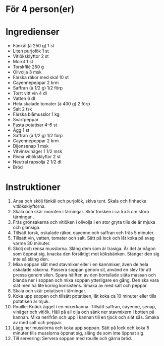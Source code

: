 # För 4 person(er)
# Ingredienser
- Fänkål (à 250 g) 1 st
- Liten purjolök 1 st
- Vitlöksklyftor 2 st
- Morot 1 st
- Torskfilé 250 g
- Olivolja 3 msk
- Färska räkor med skal 10 st
- Cayennepeppar 2 krm
- Saffran (à 1/2 g) 1/2 förp
- Torrt vitt vin 4 dl
- Vatten 6 dl
- Hela skalade tomater (à 400 g) 2 förp
- Salt 2 tsk
- Färska blåmusslor 1 kg
- Svartpeppar
- Fasta potatisar 4–6 st
- Ägg 1 st
- Saffran (à 1/2 g) 1/2 förp
- Cayennepeppar 2 krm
- Dijonsenap 1 msk
- Vitvinsvinäger 1 1/2 msk
- Rivna vitlöksklyftor 2 st
- Neutral rapsolja 2 1/2 dl
- Bröd
# Instruktioner
1. Ansa och skölj fänkål och purjolök, skiva tunt. Skala och finhacka vitlöksklyftorna.
2. Skala och skär moroten i tärningar. Skär torsken i ca 5 x 5 cm stora tärningar .
3. Fräs grönsakerna och vitlöken i olivolja i en stor gryta tills de är mjuka och glansiga.
4. Tillsätt torsk, oskalade räkor, cayenne och saffran och fräs 5 minuter.
5. Tillsätt vin, vatten, tomater och salt. Sätt på lock och låt koka på svag värme 30 minuter.
6. Skölj och rensa musslorna. Släng dem som är trasiga. Är det är någon som öppnat sig, knacka den försiktigt mot köksbänken. Stänger den sig inte så släng den.
7. Mixa soppan slät med stavmixer eller i en kannmixer, även de hela oskalade räkorna. Passera soppan genom sil, använd en slev för att pressa genom silen. Spara hälften av den bortsilade släta massan och blanda ner i soppan och mixa soppan ytterligare en gång. Den ska vara slät men ha lite kornig konsistens. Smaka av med salt och peppar.
8. Skala och skär potatisen i tärningar.
9. Koka upp soppan och tillsätt potatisen, låt koka ca 10 minuter eller tills potatisen är mjuk.
10. Rouille: Knäck ägget i en mixerkanna. Tillsätt saffran, cayenne, senap, vinäger och vitlök. Häll på all olja och sänk ner stavmixern i botten på kannan. Mixa nerifrån och upp i kannan till en tjock och slät sås. Smaka av med salt och peppar.
11. Lägg ner musslorna och koka upp soppan. Sätt på lock och koka 5 minuter tills musslorna öppnat sig, släng de som inte öppnat sig.
12. Till servering: Servera soppan med rouille och gärna bröd.